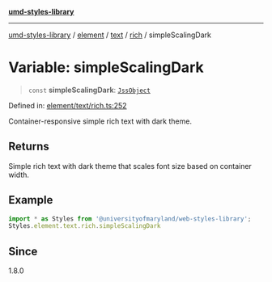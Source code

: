 [**umd-styles-library**](../../../../../../README.md)

***

[umd-styles-library](../../../../../../modules.md) / [element](../../../../../README.md) / [text](../../../README.md) / [rich](../README.md) / simpleScalingDark

# Variable: simpleScalingDark

> `const` **simpleScalingDark**: [`JssObject`](../../../../../../utilities/namespaces/transform/type-aliases/JssObject.md)

Defined in: [element/text/rich.ts:252](https://github.com/UMD-Digital/design-system/blob/8c958a0419ab79ba8bcba0aabd12f79a69ac5834/packages/styles/source/element/text/rich.ts#L252)

Container-responsive simple rich text with dark theme.

## Returns

Simple rich text with dark theme that scales font size based on container width.

## Example

```typescript
import * as Styles from '@universityofmaryland/web-styles-library';
Styles.element.text.rich.simpleScalingDark
```

## Since

1.8.0
